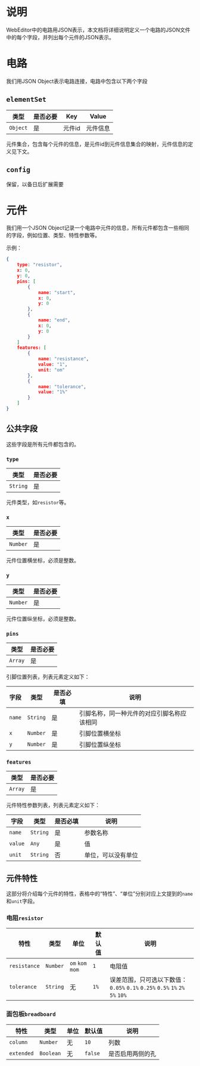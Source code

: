 # 说明

WebEditor中的电路用JSON表示，本文档将详细说明定义一个电路的JSON文件中的每个字段，并列出每个元件的JSON表示。

# 电路

我们用JSON Object表示电路连接，电路中包含以下两个字段

## `elementSet`

| 类型     | 是否必要 | Key    | Value    |
| -------- | -------- | ------ | -------- |
| `Object` | 是       | 元件id | 元件信息 |

元件集合，包含每个元件的信息，是元件id到元件信息集合的映射，元件信息的定义见下文。

## `config`

保留，以备日后扩展需要

# 元件

我们用一个JSON Object记录一个电路中元件的信息，所有元件都包含一些相同的字段，例如位置、类型、特性参数等。

示例：

```json
{
    type: "resistor",
    x: 0,
    y: 0,
    pins: [
        {
            name: "start",
            x: 0,
            y: 0
        },
        {
            name: "end",
            x: 0,
            y: 0
        }
    ]
    features: [
        {
            name: "resistance",
            value: "1",
            unit: "om"
        },
        {
            name: "tolerance",
            value: "1%"
        }
    ]
}
```

## 公共字段

这些字段是所有元件都包含的。

### `type`

| 类型     | 是否必要 |
| -------- | -------- |
| `String` | 是       |

元件类型，如`resistor`等。

### `x`

| 类型     | 是否必要 |
| -------- | -------- |
| `Number` | 是       |

元件位置横坐标，必须是整数。

### `y`

| 类型     | 是否必要 |
| -------- | -------- |
| `Number` | 是       |

元件位置纵坐标，必须是整数。

### `pins`

| 类型    | 是否必要 |
| ------- | -------- |
| `Array` | 是       |

引脚位置列表，列表元素定义如下：

| 字段   | 类型     | 是否必填 | 说明                                       |
| ------ | -------- | -------- | ------------------------------------------ |
| `name` | `String` | 是       | 引脚名称，同一种元件的对应引脚名称应该相同 |
| `x`    | `Number` | 是       | 引脚位置横坐标                             |
| `y`    | `Number` | 是       | 引脚位置纵坐标                             |

### `features`

| 类型    | 是否必要 |
| ------- | -------- |
| `Array` | 是       |

元件特性参数列表，列表元素定义如下：

| 字段    | 类型     | 是否必填 | 说明               |
| ------- | -------- | -------- | ------------------ |
| `name`  | `String` | 是       | 参数名称           |
| `value` | `Any`    | 是       | 值                 |
| `unit`  | `String` | 否       | 单位，可以没有单位 |

## 元件特性

这部分将介绍每个元件的特性，表格中的“特性”、“单位”分别对应上文提到的`name`和`unit`字段。

### 电阻`resistor`

| 特性         | 类型     | 单位             | 默认值 | 说明                                                         |
| ------------ | -------- | ---------------- | ------ | ------------------------------------------------------------ |
| `resistance` | `Number` | `om` `kom` `mom` | `1`    | 电阻值                                                       |
| `tolerance`  | `String` | 无               | `1%`   | 误差范围，只可选以下数值：`0.05%` `0.1%` `0.25%` `0.5%` `1%` `2%` `5%` `10%` |

### 面包板`breadboard`

| 特性       | 类型      | 单位 | 默认值  | 说明             |
| ---------- | --------- | ---- | ------- | ---------------- |
| `column`   | `Number`  | 无   | `10`    | 列数             |
| `extended` | `Boolean` | 无   | `false` | 是否启用两侧的孔 |

